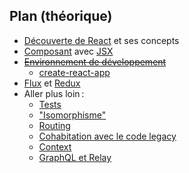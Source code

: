 ## Plan (théorique)

* [Découverte de React](#/decouverte) et ses concepts
* [Composant](#/composant) avec [JSX](#/jsx)
* <strike>[Environnement de développement](#/environnement-de-developpement)</strike>
  * [create-react-app](#/create-react-app)
* [Flux](#/flux) et [Redux](#/redux)
* Aller plus loin :
  * [Tests](#/tests)
  * ["Isomorphisme"](#/isomorphisme)
  * [Routing](#/routing)
  * [Cohabitation avec le code legacy](#/legacy)
  * [Context](#/context)
  * [GraphQL et Relay](#/graphql-et-relay)
